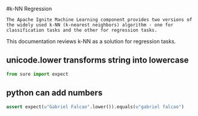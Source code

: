 #k-NN Regression
```
The Apache Ignite Machine Learning component provides two versions of the widely used k-NN (k-nearest neighbors) algorithm - one for classification tasks and the other for regression tasks.
```
This documentation reviews k-NN as a solution for regression tasks.

## unicode.lower transforms string into lowercase

```python
from sure import expect
```

## python can add numbers

```python
assert expect(u"Gabriel Falcao".lower()).equals(u"gabriel falcao")

```
